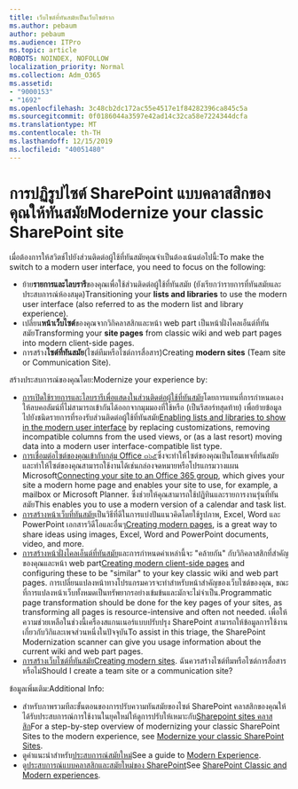 ```yaml
---
title: เว็บไซต์ที่ทันสมัยเป็นเว็บไซต์ราก
ms.author: pebaum
author: pebaum
ms.audience: ITPro
ms.topic: article
ROBOTS: NOINDEX, NOFOLLOW
localization_priority: Normal
ms.collection: Adm_O365
ms.assetid:
- "9000153"
- "1692"
ms.openlocfilehash: 3c48cb2dc172ac55e4517e1f84282396ca845c5a
ms.sourcegitcommit: 0f0186044a3597e42ad14c32ca58e7224344dcfa
ms.translationtype: MT
ms.contentlocale: th-TH
ms.lasthandoff: 12/15/2019
ms.locfileid: "40051480"
---
```

# <a name="modernize-your-classic-sharepoint-site"></a><span data-ttu-id="2cdb6-102">การปฏิรูปไซต์ SharePoint แบบคลาสสิกของคุณให้ทันสมัย</span><span class="sxs-lookup"><span data-stu-id="2cdb6-102">Modernize your classic SharePoint site</span></span>

<span data-ttu-id="2cdb6-103">เมื่อต้องการให้สวิตช์ไปยังส่วนติดต่อผู้ใช้ที่ทันสมัยคุณจำเป็นต้องเน้นต่อไปนี้:</span><span class="sxs-lookup"><span data-stu-id="2cdb6-103">To make the switch to a modern user interface, you need to focus on the following:</span></span>

- <span data-ttu-id="2cdb6-104">ย้าย**รายการและไลบรารี**ของคุณเพื่อใช้ส่วนติดต่อผู้ใช้ที่ทันสมัย (ยังเรียกว่ารายการที่ทันสมัยและประสบการณ์ห้องสมุด)</span><span class="sxs-lookup"><span data-stu-id="2cdb6-104">Transitioning your **lists and libraries** to use the modern user interface (also referred to as the modern list and library experience).</span></span>
- <span data-ttu-id="2cdb6-105">เปลี่ยน**หน้าเว็บไซต์**ของคุณจากวิกิคลาสสิกและหน้า web part เป็นหน้าฝั่งไคลเอ็นต์ที่ทันสมัย</span><span class="sxs-lookup"><span data-stu-id="2cdb6-105">Transforming your **site pages** from classic wiki and web part pages into modern client-side pages.</span></span>
- <span data-ttu-id="2cdb6-106">การสร้าง**ไซต์ที่ทันสมัย**(ไซต์ทีมหรือไซต์การสื่อสาร)</span><span class="sxs-lookup"><span data-stu-id="2cdb6-106">Creating **modern sites** (Team site or Communication Site).</span></span>

<span data-ttu-id="2cdb6-107">สร้างประสบการณ์ของคุณโดย:</span><span class="sxs-lookup"><span data-stu-id="2cdb6-107">Modernize your experience by:</span></span>
- <span data-ttu-id="2cdb6-108">[การเปิดใช้รายการและไลบรารีเพื่อแสดงในส่วนติดต่อผู้ใช้ที่ทันสมัย](https://docs.microsoft.com/sharepoint/dev/transform/modernize-userinterface-lists-and-libraries)โดยการแทนที่การกำหนดเองให้ลบคอลัมน์ที่ไม่สามารถเข้ากันได้ออกจากมุมมองที่ใช้หรือ (เป็นรีสอร์ทสุดท้าย) เพื่อย้ายข้อมูลไปยังชนิดรายการที่รองรับส่วนติดต่อผู้ใช้ที่ทันสมัย</span><span class="sxs-lookup"><span data-stu-id="2cdb6-108">[Enabling lists and libraries to show in the modern user interface](https://docs.microsoft.com/sharepoint/dev/transform/modernize-userinterface-lists-and-libraries) by replacing customizations, removing incompatible columns from the used views, or (as a last resort) moving data into a modern user interface-compatible list type.</span></span>
- <span data-ttu-id="2cdb6-109">[การเชื่อมต่อไซต์ของคุณเข้ากับกลุ่ม Office ๓๖๕](https://docs.microsoft.com/sharepoint/dev/transform/modernize-connect-to-office365-group)ซึ่งจะทำให้ไซต์ของคุณเป็นโฮมเพจที่ทันสมัยและทำให้ไซต์ของคุณสามารถใช้งานได้เช่นกล่องจดหมายหรือโปรแกรมวางแผน Microsoft</span><span class="sxs-lookup"><span data-stu-id="2cdb6-109">[Connecting your site to an Office 365 group](https://docs.microsoft.com/sharepoint/dev/transform/modernize-connect-to-office365-group), which gives your site a modern home page and enables your site to use, for example, a mailbox or Microsoft Planner.</span></span> <span data-ttu-id="2cdb6-110">ซึ่งช่วยให้คุณสามารถใช้ปฏิทินและรายการงานรุ่นที่ทันสมัย</span><span class="sxs-lookup"><span data-stu-id="2cdb6-110">This enables you to use a modern version of a calendar and task list.</span></span>
- <span data-ttu-id="2cdb6-111">[การสร้างหน้าเว็บที่ทันสมัย](https://support.office.com/article/create-and-use-modern-pages-on-a-sharepoint-site-b3d46deb-27a6-4b1e-87b8-df851e503dec)เป็นวิธีที่ดีในการแบ่งปันแนวคิดโดยใช้รูปภาพ, Excel, Word และ PowerPoint เอกสารวิดีโอและอื่นๆ</span><span class="sxs-lookup"><span data-stu-id="2cdb6-111">[Creating modern pages](https://support.office.com/article/create-and-use-modern-pages-on-a-sharepoint-site-b3d46deb-27a6-4b1e-87b8-df851e503dec), is a great way to share ideas using images, Excel, Word and PowerPoint documents, video, and more.</span></span>
- <span data-ttu-id="2cdb6-112">[การสร้างหน้าฝั่งไคลเอ็นต์ที่ทันสมัย](https://docs.microsoft.com/sharepoint/dev/transform/modernize-userinterface-site-pages)และการกำหนดค่าเหล่านี้จะ "คล้ายกัน" กับวิกิคลาสสิกที่สำคัญของคุณและหน้า web part</span><span class="sxs-lookup"><span data-stu-id="2cdb6-112">[Creating modern client-side pages](https://docs.microsoft.com/sharepoint/dev/transform/modernize-userinterface-site-pages) and configuring these to be "similar" to your key classic wiki and web part pages.</span></span> <span data-ttu-id="2cdb6-113">การเปลี่ยนแปลงหน้าทางโปรแกรมควรจะทำสำหรับหน้าสำคัญของเว็บไซต์ของคุณ, ขณะที่การแปลงหน้าเว็บทั้งหมดเป็นทรัพยากรอย่างเข้มข้นและมักจะไม่จำเป็น.</span><span class="sxs-lookup"><span data-stu-id="2cdb6-113">Programmatic page transformation should be done for the key pages of your sites, as transforming all pages is resource-intensive and often not needed.</span></span> <span data-ttu-id="2cdb6-114">เพื่อให้ความช่วยเหลือในช่วงนี้เครื่องสแกนเนอร์แบบปรับปรุง SharePoint สามารถให้ข้อมูลการใช้งานเกี่ยวกับวิกิและเพจส่วนหนึ่งในปัจจุบัน</span><span class="sxs-lookup"><span data-stu-id="2cdb6-114">To assist in this triage, the SharePoint Modernization scanner can give you usage information about the current wiki and web part pages.</span></span>
- <span data-ttu-id="2cdb6-115">[การสร้างเว็บไซต์ที่ทันสมัย](https://support.office.com/article/create-a-team-site-in-sharepoint-ef10c1e7-15f3-42a3-98aa-b5972711777d)</span><span class="sxs-lookup"><span data-stu-id="2cdb6-115">[Creating modern sites](https://support.office.com/article/create-a-team-site-in-sharepoint-ef10c1e7-15f3-42a3-98aa-b5972711777d).</span></span> <span data-ttu-id="2cdb6-116">ฉันควรสร้างไซต์ทีมหรือไซต์การสื่อสารหรือไม่</span><span class="sxs-lookup"><span data-stu-id="2cdb6-116">Should I create a team site or a communication site?</span></span>

<span data-ttu-id="2cdb6-117">ข้อมูลเพิ่มเติม:</span><span class="sxs-lookup"><span data-stu-id="2cdb6-117">Additional Info:</span></span> 
- <span data-ttu-id="2cdb6-118">สำหรับภาพรวมทีละขั้นตอนของการปรับความทันสมัยของไซต์ SharePoint คลาสสิกของคุณให้ได้รับประสบการณ์การใช้งานในยุคใหม่ให้ดูการปรับให้เหมาะกับ[Sharepoint sites คลาสสิก](https://docs.microsoft.com/sharepoint/dev/transform/modernize-classic-sites)</span><span class="sxs-lookup"><span data-stu-id="2cdb6-118">For a step-by-step overview of modernizing your classic SharePoint Sites to the modern experience, see [Modernize your classic SharePoint Sites](https://docs.microsoft.com/sharepoint/dev/transform/modernize-classic-sites).</span></span>
- <span data-ttu-id="2cdb6-119">ดูคำแนะนำสำหรับ[ประสบการณ์สมัยใหม่](https://docs.microsoft.com/sharepoint/guide-to-sharepoint-modern-experience)</span><span class="sxs-lookup"><span data-stu-id="2cdb6-119">See a guide to [Modern Experience](https://docs.microsoft.com/sharepoint/guide-to-sharepoint-modern-experience).</span></span>
- <span data-ttu-id="2cdb6-120">ดู[ประสบการณ์แบบคลาสสิกและสมัยใหม่ของ SharePoint](https://support.office.com/article/sharepoint-classic-and-modern-experiences-5725c103-505d-4a6e-9350-300d3ec7d73f)</span><span class="sxs-lookup"><span data-stu-id="2cdb6-120">See [SharePoint Classic and Modern experiences](https://support.office.com/article/sharepoint-classic-and-modern-experiences-5725c103-505d-4a6e-9350-300d3ec7d73f).</span></span> 




